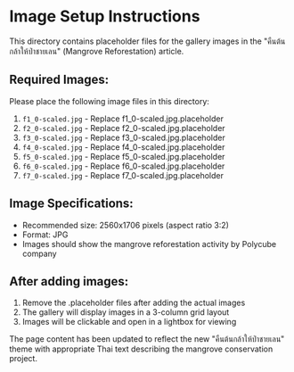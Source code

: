 # Image Setup Instructions

This directory contains placeholder files for the gallery images in the "คืนต้นกล้าให้ป่าชายเลน" (Mangrove Reforestation) article.

## Required Images:

Please place the following image files in this directory:

1. `f1_0-scaled.jpg` - Replace f1_0-scaled.jpg.placeholder
2. `f2_0-scaled.jpg` - Replace f2_0-scaled.jpg.placeholder  
3. `f3_0-scaled.jpg` - Replace f3_0-scaled.jpg.placeholder
4. `f4_0-scaled.jpg` - Replace f4_0-scaled.jpg.placeholder
5. `f5_0-scaled.jpg` - Replace f5_0-scaled.jpg.placeholder
6. `f6_0-scaled.jpg` - Replace f6_0-scaled.jpg.placeholder
7. `f7_0-scaled.jpg` - Replace f7_0-scaled.jpg.placeholder

## Image Specifications:

- Recommended size: 2560x1706 pixels (aspect ratio 3:2)
- Format: JPG
- Images should show the mangrove reforestation activity by Polycube company

## After adding images:

1. Remove the .placeholder files after adding the actual images
2. The gallery will display images in a 3-column grid layout
3. Images will be clickable and open in a lightbox for viewing

The page content has been updated to reflect the new "คืนต้นกล้าให้ป่าชายเลน" theme with appropriate Thai text describing the mangrove conservation project.
